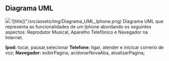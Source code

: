 
## Diagrama UML
<img src="/bin/assets/img/Diagrama_UML_Iphone.png">
![title]("/src/assets/img/Diagrama_UML_Iphone.png)
Diagrama UML que representa as funcionalidades de um Iphone abordando os seguintes aspectos: Reprodutor Musical, Aparelho Telefônico e Navegador na Internet.

**Ipod:** tocar, pausar,selecionar
**Telefone:** ligar, atender e inicicar correrio de voz;
**Navegador:** exibirPagina, acidonarNovaAba, atualizarPagina;

